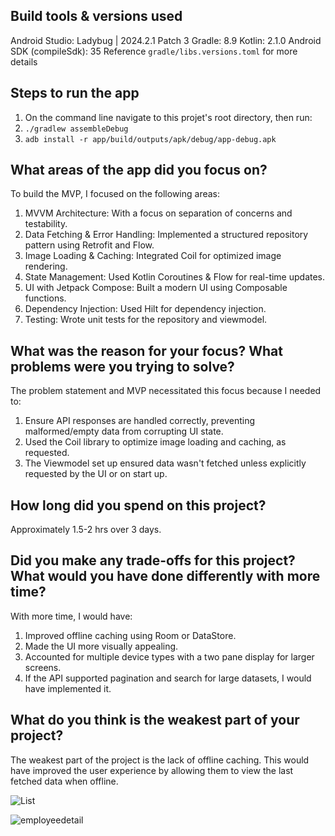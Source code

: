 ## Build tools & versions used
Android Studio: Ladybug | 2024.2.1 Patch 3
Gradle: 8.9
Kotlin: 2.1.0
Android SDK (compileSdk): 35
Reference `gradle/libs.versions.toml` for more details


## Steps to run the app
1. On the command line navigate to this projet's root directory, then run:
2. `./gradlew assembleDebug`
3. `adb install -r app/build/outputs/apk/debug/app-debug.apk`

## What areas of the app did you focus on?
To build the MVP, I focused on the following areas:
1. MVVM Architecture: With a focus on separation of concerns and testability.
2. Data Fetching & Error Handling: Implemented a structured repository pattern using Retrofit and Flow.
3. Image Loading & Caching: Integrated Coil for optimized image rendering.
4. State Management: Used Kotlin Coroutines & Flow for real-time updates.
5. UI with Jetpack Compose: Built a modern UI using Composable functions.
6. Dependency Injection: Used Hilt for dependency injection.
7. Testing: Wrote unit tests for the repository and viewmodel.

## What was the reason for your focus? What problems were you trying to solve?
The problem statement and MVP necessitated this focus because I needed to:
1. Ensure API responses are handled correctly, preventing malformed/empty data from corrupting UI state.
2. Used the Coil library to optimize image loading and caching, as requested.
3. The Viewmodel set up ensured data wasn't fetched unless explicitly requested by the UI or on start up.

## How long did you spend on this project?
Approximately 1.5-2 hrs over 3 days.

## Did you make any trade-offs for this project? What would you have done differently with more time?
With more time, I would have:
1. Improved offline caching using Room or DataStore.
2. Made the UI more visually appealing.
3. Accounted for multiple device types with a two pane display for larger screens. 
4. If the API supported pagination and search for large datasets, I would have implemented it. 

## What do you think is the weakest part of your project?
The weakest part of the project is the lack of offline caching. This would have improved the user experience by allowing them to view the last fetched data when offline.

![List](https://github.com/user-attachments/assets/b5e2c489-3590-4f11-9dfd-f1499668e572)


![employeedetail](https://github.com/user-attachments/assets/6fecdf02-ccb5-4b1d-88c5-747228cbc2b5)

